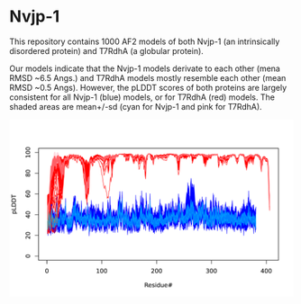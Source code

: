 # Nvjp-1
This repository contains 1000 AF2 models of both Nvjp-1 (an intrinsically disordered protein) and T7RdhA (a globular protein).

Our models indicate that the Nvjp-1 models derivate to each other (mena RMSD ~6.5 Angs.) and T7RdhA models mostly resemble each other (mean RMSD ~0.5 Angs).
However, the pLDDT scores of both proteins are largely consistent for all Nvjp-1 (blue) models, or for T7RdhA (red) models. The shaded areas are mean+/-sd (cyan for Nvjp-1 and pink for T7RdhA). 

![The pLDDT Profiles of T7RdhA (red) and Nvjp-1 (blue)](https://github.com/haoboguo/Nvjp-1/blob/main/t7rdha-nvjp1.plddt.all.png)

